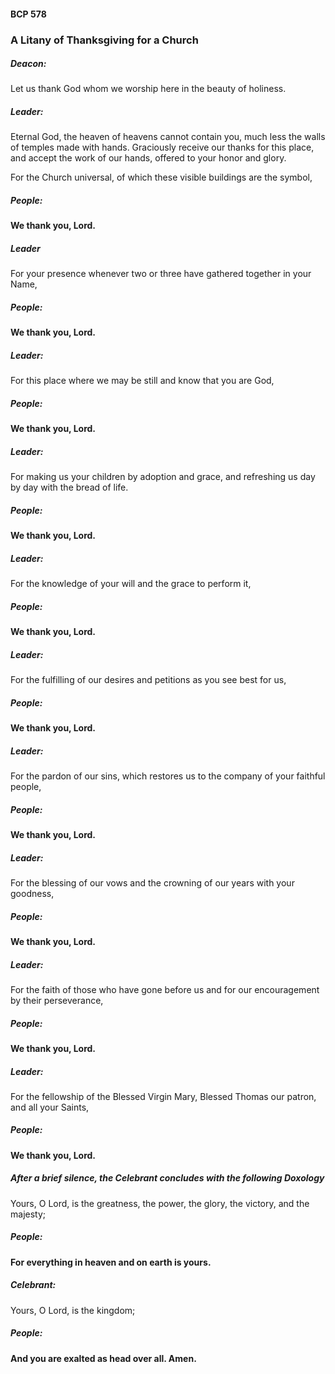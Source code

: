 #### BCP	578
### A Litany of Thanksgiving for a Church

##### Deacon:
Let us thank God whom we worship here in the beauty of holiness.

##### Leader:
Eternal God, the heaven of heavens cannot contain you, much less the walls of temples made with hands. Graciously receive our thanks for this place, and accept the work of our hands, offered to your honor and glory.

For the Church universal, of which these visible buildings are the symbol,
##### **People:**
**We thank you, Lord.**

##### Leader
For your presence whenever two or three have gathered together in your Name,
##### **People:**
**We thank you, Lord.**

##### Leader:
For this place where we may be still and know that you are God,
##### **People:**
**We thank you, Lord.**

##### Leader:
For making us your children by adoption and grace, and refreshing us day by day with the bread of life.
##### **People:**
**We thank you, Lord.**

##### Leader:
For the knowledge of your will and the grace to perform it,
##### **People:**
**We thank you, Lord.**

##### Leader:
For the fulfilling of our desires and petitions as you see best for us,
##### **People:**
**We thank you, Lord.**

##### Leader:
For the pardon of our sins, which restores us to the company of your faithful people,
##### **People:**
**We thank you, Lord.**

##### Leader:
For the blessing of our vows and the crowning of our years with your goodness,
##### **People:**
**We thank you, Lord.**

##### Leader:
For the faith of those who have gone before us and for our encouragement by their perseverance,
##### **People:**
**We thank you, Lord.**

##### Leader:
For the fellowship of the Blessed Virgin Mary, Blessed Thomas our patron, and all your Saints,
##### **People:**
**We thank you, Lord.**

##### After a brief silence, the Celebrant concludes with the following Doxology
Yours, O Lord, is the greatness, the power, the glory, the victory, and the majesty;

##### **People:**
**For everything in heaven and on earth is yours.**

##### Celebrant:
Yours, O Lord, is the kingdom;

##### **People:**
**And you are exalted as head over all. Amen.**
